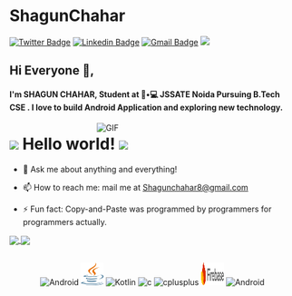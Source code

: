 # ShagunChahar
[![Twitter Badge](https://img.shields.io/badge/@Shagunchahar8-30302f?style=flat&logo=twitter&logoColor=white)](https://twitter.com/Shagunchahar8)
[![Linkedin Badge](https://img.shields.io/badge/ShagunChahar-30302f?style=flat&logo=linkedin)](https://www.linkedin.com/in/shagun-chahar/)
[![Gmail Badge](https://img.shields.io/badge/Shagunchahar8@gmail.com-30302f?style=flat&logo=Gmail&logoColor=white)](mailto:Shagunchahar8@gmail.com)
![](https://visitor-badge.glitch.me/badge?page_id=ShagunChahar.ShagunChahar) 

## Hi Everyone 👋,           
#### I'm SHAGUN CHAHAR, Student at 👨•💻 JSSATE Noida Pursuing B.Tech CSE . I love to build Android Application and exploring new technology.

<img align="right" alt="GIF" src="https://miro.medium.com/max/875/1*Urc28sbnORGOW5oyohQ06g.gif" width="350px" />

# <img src="https://github.com/TheDudeThatCode/TheDudeThatCode/blob/master/Assets/Hi.gif" width="29px"> Hello world!&nbsp;<img src="https://github.com/TheDudeThatCode/TheDudeThatCode/blob/master/Assets/Earth.gif" width="24px"> 

- 💬 Ask me about anything and everything! 

- 📫 How to reach me: mail me at [Shagunchahar8@gmail.com](mailto:Shagunchahar8@gmail.com)

- ⚡ Fun fact: Copy-and-Paste was programmed by programmers for programmers actually. 

<a href="https://Shags8.github.io">
  
  <img src="https://github-readme-stats.vercel.app/api?username=Shags8&count_private=true" align="center"/>
  
</a>

<a href="https://shagun7393065010.github.io">

  <img src="https://github-readme-stats.vercel.app/api/top-langs/?username=Shags8&layout=compact" align="center"/>

</a>

<br>

<br>

<p align="center"><img
src="https://raw.githubusercontent.com/gilbarbara/logos/master/logos/android-icon.svg" alt="Android" width="40" height="40"/> <img src="https://raw.githubusercontent.com/gilbarbara/logos/master/logos/java.svg" alt="Java" width="40" height="40"/> <img src="https://raw.githubusercontent.com/gilbarbara/logos/master/logos/kotlin.svg" alt="Kotlin" width="36" height="36"/>  <img
src="https://raw.githubusercontent.com/gilbarbara/logos/master/logos/c.svg" alt="c" width="56" height="56"/> <img src="https://raw.githubusercontent.com/gilbarbara/logos/master/logos/c-plusplus.svg" alt="cplusplus" width="56" height="56"/> <img 
src="https://raw.githubusercontent.com/gilbarbara/logos/master/logos/firebase.svg" alt="Firebase" width="40" height="40"/> <img src="https://raw.githubusercontent.com/gilbarbara/logos/master/logos/figma.svg" alt="Android" width="40" height="40"/> </p>
